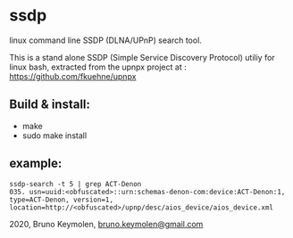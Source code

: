 # ssdp
linux command line SSDP (DLNA/UPnP) search tool.


This is a stand alone SSDP (Simple Service Discovery Protocol) utiliy for linux bash,
extracted from the upnpx project at : https://github.com/fkuehne/upnpx



## Build & install: 

* make
* sudo make install


## example:
```
ssdp-search -t 5 | grep ACT-Denon
035. usn=uuid:<obfuscated>::urn:schemas-denon-com:device:ACT-Denon:1, type=ACT-Denon, version=1, location=http://<obfuscated>/upnp/desc/aios_device/aios_device.xml
```


2020, Bruno Keymolen, bruno.keymolen@gmail.com
